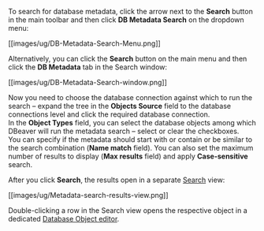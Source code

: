 To search for database metadata, click the arrow next to the **Search** button in the main toolbar and then click **DB Metadata Search** on the dropdown menu:

[[images/ug/DB-Metadata-Search-Menu.png]]
 
Alternatively, you can click the **Search** button on the main menu and then click the **DB Metadata** tab in the Search window:

[[images/ug/DB-Metadata-Search-window.png]]
 
Now you need to choose the database connection against which to run the search – expand the tree in the **Objects Source** field to the database connections level and click the required database connection.  
In the **Object Types** field, you can select the database objects among which DBeaver will run the metadata search – select or clear the checkboxes.  
You can specify if the metadata should start with or contain or be similar to the search combination (**Name match** field). You can also set the maximum number of results to display (**Max results** field) and apply **Case-sensitive** search.

After you click **Search**, the results open in a separate [Search](https://github.com/dbeaver/dbeaver/wiki/Search) view:

[[images/ug/Metadata-search-results-view.png]]

Double-clicking a row in the Search view opens the respective object in a dedicated [Database Object editor](https://github.com/dbeaver/dbeaver/wiki/Database-Object-Editor).
